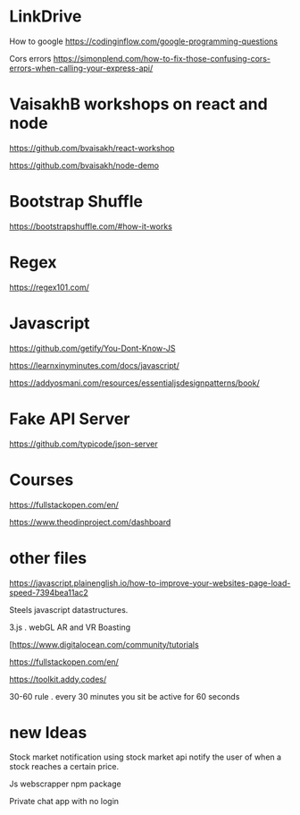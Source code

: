 # LinkDrive
How to google 
https://codinginflow.com/google-programming-questions

Cors errors
https://simonplend.com/how-to-fix-those-confusing-cors-errors-when-calling-your-express-api/



# VaisakhB workshops on react and node

https://github.com/bvaisakh/react-workshop 

https://github.com/bvaisakh/node-demo 

# Bootstrap Shuffle

https://bootstrapshuffle.com/#how-it-works

# Regex
 
https://regex101.com/

# Javascript

https://github.com/getify/You-Dont-Know-JS

https://learnxinyminutes.com/docs/javascript/

https://addyosmani.com/resources/essentialjsdesignpatterns/book/

# Fake API Server

https://github.com/typicode/json-server

# Courses

https://fullstackopen.com/en/

https://www.theodinproject.com/dashboard

# other files
https://javascript.plainenglish.io/how-to-improve-your-websites-page-load-speed-7394bea11ac2

Steels javascript datastructures.

3.js . webGL AR and VR Boasting

[https://www.digitalocean.com/community/tutorials

https://fullstackopen.com/en/

https://toolkit.addy.codes/

30-60 rule . every 30 minutes you sit be active for 60 seconds

# new Ideas
Stock market notification
using stock market api notify the user of when a stock reaches a certain price. 

Js webscrapper npm package 

Private chat app with no login
